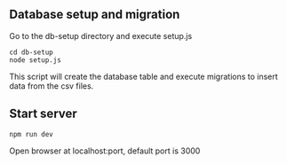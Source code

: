 ## Database setup and migration

Go to the db-setup directory and execute setup.js

```
cd db-setup
node setup.js
```
This script will create the database table and execute migrations to insert data from the csv files.


## Start server

```
npm run dev
```

Open browser at localhost:port, default port is 3000